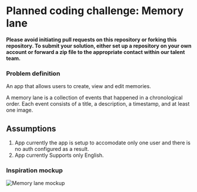 # Planned coding challenge: Memory lane

**Please avoid initiating pull requests on this repository or forking this repository. To submit your solution, either set up a repository on your own account or forward a zip file to the appropriate contact within our talent team.**

### Problem definition

An app that allows users to create, view and edit memories.

A memory lane is a collection of events that happened in a chronological order. Each event consists of a title, a description, a timestamp, and at least one image.

## Assumptions
1) App currently the app is setup to accomodate only one user and there is no auth configured as a result.
2) App currently Supports only English.



### Inspiration mockup

![Memory lane mockup](./memory_lane.png)
